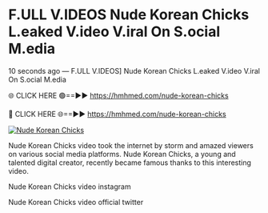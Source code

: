 # F.ULL V.IDEOS Nude Korean Chicks L.eaked V.ideo V.iral On S.ocial M.edia

10 seconds ago — F.ULL V.IDEOS] Nude Korean Chicks L.eaked V.ideo V.iral On S.ocial M.edia

🌐 CLICK HERE 🟢==►► https://hmhmed.com/nude-korean-chicks

🔴 CLICK HERE 🌐==►► https://hmhmed.com/nude-korean-chicks

[![Nude Korean Chicks](https://i.imgur.com/dJHk4Zq.gif)](https://hmhmed.com/nude-korean-chicks)

Nude Korean Chicks video took the internet by storm and amazed viewers on various social media platforms. Nude Korean Chicks, a young and talented digital creator, recently became famous thanks to this interesting video.

Nude Korean Chicks video instagram

Nude Korean Chicks video official twitter
